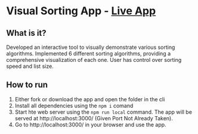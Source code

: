# Visual Sorting App - [Live App](https://visual-sorting-app.netlify.app/)

## What is it?

Developed an interactive tool to visually demonstrate various sorting algorithms. Implemented 6 different sorting algorithms, providing a comprehensive visualization of each one. User has control over sorting speed and list size.

## How to run

1. Either fork or download the app and open the folder in the cli
2. Install all dependencies using the `npm i` comand
3. Start hte web server using the `npm run local` command. The app will be served at http://localhost:3000/ (Given Port Not Already Taken).
4. Go to http://localhost:3000/ in your browser and use the app.

